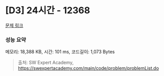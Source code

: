 # [D3] 24시간 - 12368 

[문제 링크](https://swexpertacademy.com/main/code/problem/problemDetail.do?contestProbId=AXsEBlLqedsDFARX) 

### 성능 요약

메모리: 18,388 KB, 시간: 101 ms, 코드길이: 1,073 Bytes



> 출처: SW Expert Academy, https://swexpertacademy.com/main/code/problem/problemList.do